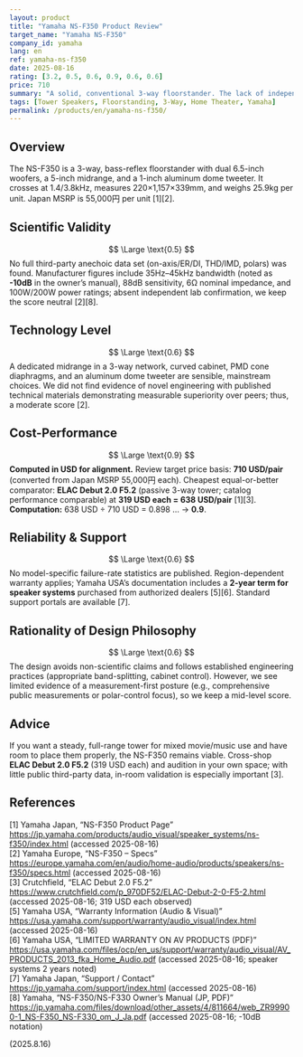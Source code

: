 ```yaml
---
layout: product
title: "Yamaha NS-F350 Product Review"
target_name: "Yamaha NS-F350"
company_id: yamaha
lang: en
ref: yamaha-ns-f350
date: 2025-08-16
rating: [3.2, 0.5, 0.6, 0.9, 0.6, 0.6]
price: 710
summary: "A solid, conventional 3-way floorstander. The lack of independent measurements keeps scientific validity conservative; features and build are competent for the price."
tags: [Tower Speakers, Floorstanding, 3-Way, Home Theater, Yamaha]
permalink: /products/en/yamaha-ns-f350/
---
```


## Overview
The NS-F350 is a 3-way, bass-reflex floorstander with dual 6.5-inch woofers, a 5-inch midrange, and a 1-inch aluminum dome tweeter. It crosses at 1.4/3.8kHz, measures 220×1,157×339mm, and weighs 25.9kg per unit. Japan MSRP is 55,000円 per unit [1][2].

## Scientific Validity
$$ \Large \text{0.5} $$
No full third-party anechoic data set (on-axis/ER/DI, THD/IMD, polars) was found. Manufacturer figures include 35Hz–45kHz bandwidth (noted as **-10dB** in the owner’s manual), 88dB sensitivity, 6Ω nominal impedance, and 100W/200W power ratings; absent independent lab confirmation, we keep the score neutral [2][8].

## Technology Level
$$ \Large \text{0.6} $$
A dedicated midrange in a 3-way network, curved cabinet, PMD cone diaphragms, and an aluminum dome tweeter are sensible, mainstream choices. We did not find evidence of novel engineering with published technical materials demonstrating measurable superiority over peers; thus, a moderate score [2].

## Cost-Performance
$$ \Large \text{0.9} $$
**Computed in USD for alignment.** Review target price basis: **710 USD/pair** (converted from Japan MSRP 55,000円 each). Cheapest equal-or-better comparator: **ELAC Debut 2.0 F5.2** (passive 3-way tower; catalog performance comparable) at **319 USD each = 638 USD/pair** [1][3].  
**Computation:** 638 USD ÷ 710 USD = 0.898 … → **0.9**.

## Reliability & Support
$$ \Large \text{0.6} $$
No model-specific failure-rate statistics are published. Region-dependent warranty applies; Yamaha USA’s documentation includes a **2-year term for speaker systems** purchased from authorized dealers [5][6]. Standard support portals are available [7].

## Rationality of Design Philosophy
$$ \Large \text{0.6} $$
The design avoids non-scientific claims and follows established engineering practices (appropriate band-splitting, cabinet control). However, we see limited evidence of a measurement-first posture (e.g., comprehensive public measurements or polar-control focus), so we keep a mid-level score.

## Advice
If you want a steady, full-range tower for mixed movie/music use and have room to place them properly, the NS-F350 remains viable. Cross-shop **ELAC Debut 2.0 F5.2** (319 USD each) and audition in your own space; with little public third-party data, in-room validation is especially important [3].

## References
[1] Yamaha Japan, “NS-F350 Product Page” https://jp.yamaha.com/products/audio_visual/speaker_systems/ns-f350/index.html (accessed 2025-08-16)  
[2] Yamaha Europe, “NS-F350 – Specs” https://europe.yamaha.com/en/audio/home-audio/products/speakers/ns-f350/specs.html (accessed 2025-08-16)  
[3] Crutchfield, “ELAC Debut 2.0 F5.2” https://www.crutchfield.com/p_970DF52/ELAC-Debut-2-0-F5-2.html (accessed 2025-08-16; 319 USD each observed)  
[5] Yamaha USA, “Warranty Information (Audio & Visual)” https://usa.yamaha.com/support/warranty/audio_visual/index.html (accessed 2025-08-16)  
[6] Yamaha USA, “LIMITED WARRANTY ON AV PRODUCTS (PDF)” https://usa.yamaha.com/files/ocp/en_us/support/warranty/audio_visual/AV_PRODUCTS_2013_fka_Home_Audio.pdf (accessed 2025-08-16; speaker systems 2 years noted)  
[7] Yamaha Japan, “Support / Contact” https://jp.yamaha.com/support/index.html (accessed 2025-08-16)  
[8] Yamaha, “NS-F350/NS-F330 Owner’s Manual (JP, PDF)” https://jp.yamaha.com/files/download/other_assets/4/811664/web_ZR99900-1_NS-F350_NS-F330_om_J_Ja.pdf (accessed 2025-08-16; -10dB notation)

(2025.8.16)

